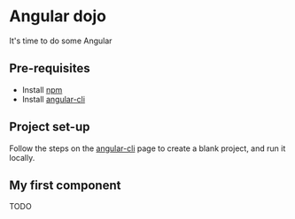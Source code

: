 # Angular dojo
It's time to do some Angular

## Pre-requisites
* Install [npm](https://www.npmjs.com/)
* Install [angular-cli](https://github.com/angular/angular-cli/)

## Project set-up
Follow the steps on the [angular-cli](https://github.com/angular/angular-cli/) page to create a blank project, and run it locally.

## My first component
TODO
